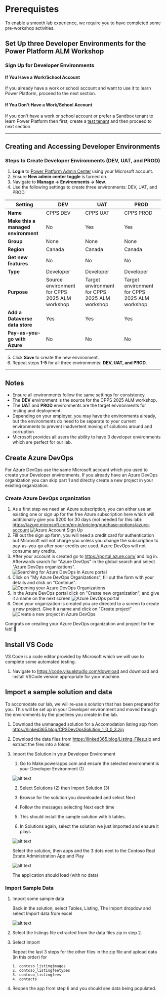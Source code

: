# Prerequistes

To enable a smooth lab experience, we require you to have completed some pre-workshop activities.

## Set Up three Developer Environments for the Power Platform ALM Workshop

### Sign Up for Developer Environments

#### If You Have a Work/School Account

If you already have a work or school account and want to use it to learn Power Platform, proceed to the next section.

#### If You Don't Have a Work/School Account

If you don't have a work or school account or prefer a Sandbox tenant to learn Power Platform then first, create a [test tenant](https://learn.microsoft.com/en-us/power-platform/developer/create-developer-environment#how-to-create-a-test-tenant) and then proceed to next section.

---

## Creating and Accessing Developer Environments

### Steps to Create Developer Environments (DEV, UAT, and PROD)

1. **Login** to [Power Platform Admin Center](https://admin.powerplatform.microsoft.com/) using your Microsoft account.
2. Ensure **New admin center toggle** is turned on.
3. Navigate to **Manage → Environments → New**.
4. Use the following settings to create three environments: DEV, UAT, and PROD.

| Setting                     | DEV         | UAT         | PROD        |
|-----------------------------|------------|------------|------------|
| **Name**                    | CPPS DEV   | CPPS UAT   | CPPS PROD  |
| **Make this a managed environment** | No | Yes | Yes |
| **Group**                   | None       | None       | None       |
| **Region**                  | Canada     | Canada     | Canada     |
| **Get new features**        | No         | No         | No         |
| **Type**                    | Developer  | Developer  | Developer  |
| **Purpose**                 | Source environment for CPPS 2025 ALM workshop | Target environment for CPPS 2025 ALM workshop | Target environment for CPPS 2025 ALM workshop |
| **Add a Dataverse data store** | Yes | Yes | Yes |
| **Pay-as-you-go with Azure** | No | No | No |

5. Click **Save** to create the new environment.
6. Repeat steps **1-5** for all three environments: **DEV, UAT, and PROD**.

---

## Notes

- Ensure all environments follow the same settings for consistency.
- The **DEV** environment is the source for the CPPS 2025 ALM workshop.
- The **UAT** and **PROD** environments are the target environments for testing and deployment.
- Depending on your employer, you may have the environments already, but the environments do need to be separate to your current environments to prevent inadvertent moving of solutions around and corruption
- Microsoft provides all users the ability to have 3 developer environments which are perfect for our lab.

## Create Azure DevOps

For Azure DevOps use the same Microsoft account which you used to create your Developer environments. If you already have an Azure DevOps organization you can skip part 1 and directly create a new project in your existing organization.

### Create Azure DevOps organization

 1. As a first step we need an Azure subscription, you can either use an existing one or sign up for the free Azure subscription here which will additionally give you $200 for 30 days (not needed for this lab): <https://azure.microsoft.com/en-in/pricing/purchase-options/azure-account>
 ![Azure Account Sign Up](./images/azdevops-1.png)
 2. Fill out the sign up form, you will need a credit card for authentication but Microsoft will not charge you unless you change the subscription to pay-as-you-go after your credits are used. Azure DevOps will not consume any credits.
 3. After your account is created go to <https://portal.azure.com/> and log in. Afterwards search for "Azure DevOps" in the global search and select "Azure DevOps organizations".
 ![Searching for Azure DevOps in Azure portal](./images/azdevops-2.png)
 4. Click on "My Azure DevOps Organizations", fill out the form with your details and click on "Continue".
 ![Opening your Azure DevOps Organizations](./images/azdevops-3.png)
 5. In the Azure DevOps portal click on "Create new organization", and give it a name on the next screen
 ![Azure DevOps portal](./images/azdevops-4.png)
 6. Once your organization is created you are directed to a screen to create a new project. Give it a name and click on "Create project"
 ![Create a new project in Azure DevOps](./images/azdevops-5.png)

 Congrats on creating your Azure DevOps organization and project for the lab! 🥳

## Install VS Code

VS Code is a code editor provided by Microsoft which we will use to complete some automated testing.

1. Navigate to <https://code.visualstudio.com/download> and download and install VSCode version appropriate for your machine.

## Import a sample solution and data

To accomodate our lab, we will re-use a solution that has been prepared for you. This will be set up in your Developer environment and moved through the environments by the pipelines you create in the lab.

1. Download the unmanaged solution for a Accomodation listing app from <https://linked365.blog/CPSDevOpsSolution_1_0_0_3.zip>
2. Download the data files from <https://linked365.blog/Listing_Files.zip> and extract the files into a folder.
3. Import the Solution in your Developer Environment

    1. Go to Make.powerapps.com and ensure the selected environment is your Developer Environment (1)

     ![alt text](image.png)

     2. Select Solutions (2) then Import Solution (3)

     3. Browse for the solution you downloaded and select Next

     4. Follow the messages selecting Next each time

     5. This should install the sample solution with 5 tables.

     6. In Solutions again, select the solution we just imported and ensure it plays

     ![alt text](image-1.png)

     Select the solution, then apps and the 3 dots next to the Contoso Real Estate Administration App and Play

     ![alt text](image-2.png)

     The application should load (with no data)

### Import Sample Data

 1. Import some sample data

     Back in the solution, select Tables, Listing, The Import dropdow and select Import data from excel

     ![alt text](image-3.png)

 2. Select the listings file extracted from the data files zip in step 2.

 3. Select Import

     Repeat the last 3 steps for the other files in the zip file and upload data (in this order) for

        1. contoso_listingimages
        2. contoso_listingfeetypes
        3. contoso_listingfees
        4. contacts

 4. Reopen the app from step 6 and you should see data being populated.
